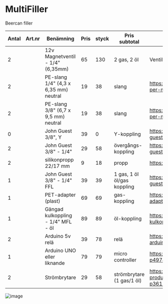 # MultiFiller
Beercan filler

|Antal |	Art.nr | Benämning | Pris | styck | Pris subtotal | Beskrivning	| Del |	länk|
| ----------- | ----------- | ----------- | ----------- | ----------- | ----------- | ----------- | ----------- | ----------- |
|2||12v Magnetventil - 1/4" (6,35mm)     |	65 |	130 |	2 gas, 2 öl	| Ventil |	https://www.wish.com/product/5de4e26dd52cb3c890403e0f|
|2||PE-slang 1/4" (4,3 x 6,35 mm) neutral|	19	|38		|slang	        |https://shop.humle.se/utrustning/slang/polyeten-pe/pe-slang-neutral-14-yd-per-meter|
|2||PE-slang 3/8" (6,7 x 9,5 mm) neutral |	19  |38		|slang	        |https://shop.humle.se/utrustning/slang/polyeten-pe/pe-slang-neutral-38-yd-per-meter|
|0||John Guest 3/8", Y                   |	39	|0		|Y-koppling	    |https://shop.humle.se/utrustning/kopplingar/push-in-kopplingar-jg/jg-38/john-guest-38-y|
|2||John Guest 3/8" - 1/4"               |	29	|58		|övergångs-koppling	|https://shop.humle.se/utrustning/kopplingar/push-in-kopplingar-jg/jg-38/john-guest-38-14-rak|
|2||silikonpropp 22/17 mm                |	9	|18		|propp	        |https://shop.humle.se/utrustning/jasning/tillbehor/proppar/silikonpropp-2217-mm|
|1||John Guest 3/8" - 1/4" FFL           |	39	|39	    |1 gas, 1 öl	öl/gas koppling	|https://shop.humle.se/utrustning/kopplingar/push-in-kopplingar-jg/jg-38/john-guest-38-14-ffl|
|1||PET-adapter (plast)                  |	69	|69		|gas-koppling	|https://shop.humle.se/utrustning/fattappning/servering/tillbehor-ovrigt/pet-adapter-plast|
|1||Gängad kulkoppling - 1/4" MFL - öl   |	89	|89		|öl-koppling	|https://shop.humle.se/utrustning/kopplingar/fatkopplingar/kulkopplingar/ol/gangad-kulkoppling-14-mfl-ol|
|2||Arduino 5v relä                      |	39	|78		|relä	|https://cdon.se/bygg-verktyg/rela-5-volt-2-kanals-optikt-isolerad-passar-arduino-p49744000|
|1||Arduino UNO eller liknande           |	79	|79		|micro controller	|https://cdon.se/bygg-verktyg/uno-kort-budget-version-av-arduino-uno-r3-p49747251|
|2||Strömbrytare                         |	29	|58		|strömbrytare (1 gas/1 öl)	|https://www.kjell.com/se/produkter/el-verktyg/el-produkter/svagstrom/strombrytare-for-svagstrom/vippstrombrytare-1-pol-onoff-p36121|


![image](https://user-images.githubusercontent.com/26909079/136558059-81aed116-e799-4ba0-a810-7905bc2db499.png)
